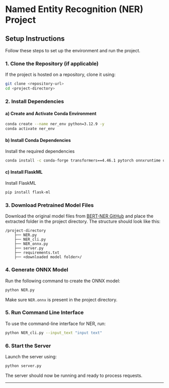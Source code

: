 # Named Entity Recognition (NER) Project

## Setup Instructions

Follow these steps to set up the environment and run the project.

### 1. Clone the Repository (if applicable)
If the project is hosted on a repository, clone it using:
```bash
git clone <repository-url>
cd <project-directory>
```

### 2. Install Dependencies

#### a) Create and Activate Conda Environment
```bash
conda create --name ner_env python=3.12.9 -y
conda activate ner_env
```

#### b) Install Conda Dependencies
Install the required dependencies
```bash
conda install -c conda-forge transformers==4.46.1 pytorch onnxruntime onnx
```

#### c) Install FlaskML
Install FlaskML
```bash
pip install flask-ml
```

### 3. Download Pretrained Model Files
Download the original model files from [BERT-NER GitHub](https://github.com/kamalkraj/BERT-NER?tab=readme-ov-file) and place the extracted folder in the project directory. The structure should look like this:
```
/project-directory
    ├── NER.py
    ├── NER_cli.py
    ├── NER_onnx.py
    ├── server.py
    ├── requirements.txt
    ├── <downloaded model folder>/
```

### 4. Generate ONNX Model
Run the following command to create the ONNX model:
```bash
python NER.py
```
Make sure `NER.onnx` is present in the project directory.

### 5. Run Command Line Interface
To use the command-line interface for NER, run:
```bash
python NER_cli.py --input_text "input text"
```

### 6. Start the Server
Launch the server using:
```bash
python server.py
```

The server should now be running and ready to process requests.

---